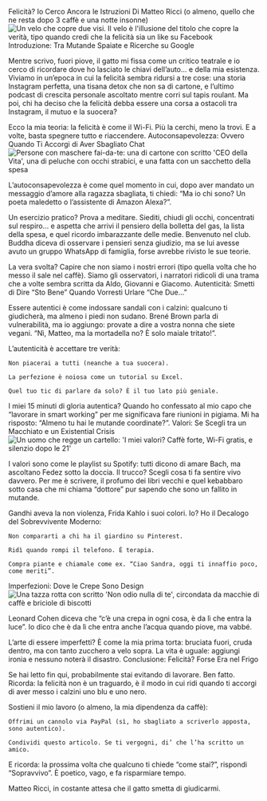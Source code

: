 Felicità? Io Cerco Ancora le Istruzioni
Di Matteo Ricci (o almeno, quello che ne resta dopo 3 caffè e una notte insonne)
<img class="img-fluid" src="{{ site.baseurl }}/img/posts/4/velo.png" alt="Un velo che copre due visi. Il velo è l'illusione del titolo che copre la verità, tipo quando credi che la felicità sia un like su Facebook">
Introduzione: Tra Mutande Spaiate e Ricerche su Google

Mentre scrivo, fuori piove, il gatto mi fissa come un critico teatrale e io cerco di ricordare dove ho lasciato le chiavi dell’auto… e della mia esistenza. Viviamo in un’epoca in cui la felicità sembra ridursi a tre cose: una storia Instagram perfetta, una tisana detox che non sa di cartone, e l’ultimo podcast di crescita personale ascoltato mentre corri sul tapis roulant. Ma poi, chi ha deciso che la felicità debba essere una corsa a ostacoli tra Instagram, il mutuo e la suocera?

Ecco la mia teoria: la felicità è come il Wi-Fi. Più la cerchi, meno la trovi. E a volte, basta spegnere tutto e riaccendere.
Autoconsapevolezza: Ovvero Quando Ti Accorgi di Aver Sbagliato Chat
<img class="img-fluid" src="{{ site.baseurl }}/img/posts/4/testesso.png" alt="Persone con maschere fai-da-te: una di cartone con scritto 'CEO della Vita', una di peluche con occhi strabici, e una fatta con un sacchetto della spesa">

L’autoconsapevolezza è come quel momento in cui, dopo aver mandato un messaggio d’amore alla ragazza sbagliata, ti chiedi: “Ma io chi sono? Un poeta maledetto o l’assistente di Amazon Alexa?”.

Un esercizio pratico? Prova a meditare. Siediti, chiudi gli occhi, concentrati sul respiro… e aspetta che arrivi il pensiero della bolletta del gas, la lista della spesa, e quel ricordo imbarazzante delle medie. Benvenuto nel club. Buddha diceva di osservare i pensieri senza giudizio, ma se lui avesse avuto un gruppo WhatsApp di famiglia, forse avrebbe rivisto le sue teorie.

La vera svolta? Capire che non siamo i nostri errori (tipo quella volta che ho messo il sale nel caffè). Siamo gli osservatori, i narratori ridicoli di una trama che a volte sembra scritta da Aldo, Giovanni e Giacomo.
Autenticità: Smetti di Dire “Sto Bene” Quando Vorresti Urlare “Che Due…”

Essere autentici è come indossare sandali con i calzini: qualcuno ti giudicherà, ma almeno i piedi non sudano. Brené Brown parla di vulnerabilità, ma io aggiungo: provate a dire a vostra nonna che siete vegani. “Nì, Matteo, ma la mortadella no? È solo maiale tritato!”.

L’autenticità è accettare tre verità:

    Non piacerai a tutti (neanche a tua suocera).

    La perfezione è noiosa come un tutorial su Excel.

    Quel tuo tic di parlare da solo? È il tuo lato più geniale.

I miei 15 minuti di gloria autentica? Quando ho confessato al mio capo che “lavorare in smart working” per me significava fare riunioni in pigiama. Mi ha risposto: “Almeno tu hai le mutande coordinate?”.
Valori: Se Scegli tra un Macchiato e un Existential Crisis
<img class="img-fluid" src="{{ site.baseurl }}/img/posts/4/valori.png" alt="Un uomo che regge un cartello: 'I miei valori? Caffè forte, Wi-Fi gratis, e silenzio dopo le 21'">

I valori sono come le playlist su Spotify: tutti dicono di amare Bach, ma ascoltano Fedez sotto la doccia. Il trucco? Scegli cosa ti fa sentire vivo davvero. Per me è scrivere, il profumo dei libri vecchi e quel kebabbaro sotto casa che mi chiama “dottore” pur sapendo che sono un fallito in mutande.

Gandhi aveva la non violenza, Frida Kahlo i suoi colori. Io? Ho il Decalogo del Sobrevvivente Moderno:

    Non compararti a chi ha il giardino su Pinterest.

    Ridì quando rompi il telefono. È terapia.

    Compra piante e chiamale come ex. “Ciao Sandra, oggi ti innaffio poco, come meriti”.

Imperfezioni: Dove le Crepe Sono Design
<img class="img-fluid" src="{{ site.baseurl }}/img/posts/4/imperfetto.png" alt="Una tazza rotta con scritto 'Non odio nulla di te', circondata da macchie di caffè e briciole di biscotti">

Leonard Cohen diceva che “c’è una crepa in ogni cosa, è da lì che entra la luce”. Io dico che è da lì che entra anche l’acqua quando piove, ma vabbé.

L’arte di essere imperfetti? È come la mia prima torta: bruciata fuori, cruda dentro, ma con tanto zucchero a velo sopra. La vita è uguale: aggiungi ironia e nessuno noterà il disastro.
Conclusione: Felicità? Forse Era nel Frigo

Se hai letto fin qui, probabilmente stai evitando di lavorare. Ben fatto. Ricorda: la felicità non è un traguardo, è il modo in cui ridi quando ti accorgi di aver messo i calzini uno blu e uno nero.

Sostieni il mio lavoro (o almeno, la mia dipendenza da caffè):

    Offrimi un cannolo via PayPal (sì, ho sbagliato a scriverlo apposta, sono autentico).

    Condividi questo articolo. Se ti vergogni, di’ che l’ha scritto un amico.

E ricorda: la prossima volta che qualcuno ti chiede “come stai?”, rispondi “Sopravvivo”. È poetico, vago, e fa risparmiare tempo.

Matteo Ricci, in costante attesa che il gatto smetta di giudicarmi.